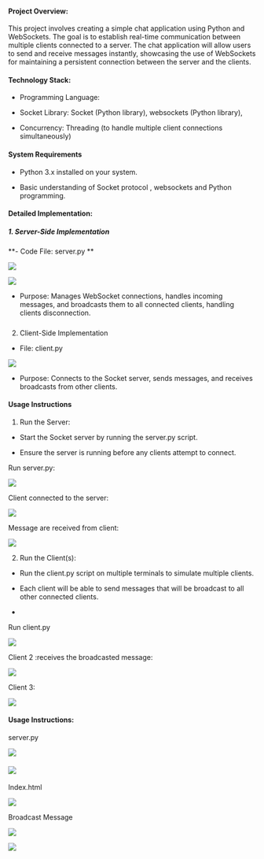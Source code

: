 #### Project Overview:

This project involves creating a simple chat application using Python and WebSockets. The goal is to establish real-time communication between multiple clients connected to a server. The chat application will allow users to send and receive messages instantly, showcasing the use of WebSockets for maintaining a persistent connection between the server and the clients.

#### Technology Stack:

-   Programming Language:
    
-   Socket Library:  Socket (Python library), websockets (Python library),
    
-   Concurrency: Threading (to handle multiple client connections simultaneously)
    

#### System Requirements

-   Python 3.x installed on your system.
    
-   Basic understanding of Socket protocol , websockets and Python programming.
    

  

#### Detailed Implementation:

  

##### 1. Server-Side Implementation

  

**-   Code File:  server.py
**    

![](https://lh7-rt.googleusercontent.com/docsz/AD_4nXclbNga6tlAVlqGv_ELLoxB6H5vjic_dnaiX-vo0xpsrGIOn0jOuFecwWjcszAcbjr_my-z7oMPM-a6s8y2sSoPFwg73GVemA3m3XUW1QuNO8_ax5zCKrZPTamQPZyW3Jae_hSWmgugaWoQtm-_rsmbuCid?key=o80k732yts8IGZfP_LeX5A)

![](https://lh7-rt.googleusercontent.com/docsz/AD_4nXfEKdOdF4zM8k-JrxeE0cM95MuBZOaFXpUmgUaZNL6ikS-GU-QHak02w8QHkI6yknFQZ-lBd0p9IwpXr7Pv6VLABVw-lbCm7W_ahd_1Sz7urKmg72He7UPGAZ31iMSelcd63uVhm20h3kG_ysw_xfCLSB4?key=o80k732yts8IGZfP_LeX5A)

-   Purpose: Manages WebSocket connections, handles incoming messages, and broadcasts them to all connected clients, handling clients disconnection.
    

#####   
2. Client-Side Implementation

-   File:  client.py
    

![](https://lh7-rt.googleusercontent.com/docsz/AD_4nXft_zYRsntWxyAkdbn4UHYxWQ6FDuO4WE1rFPWIUta-rKLJFd--2iZB-Pcwxpl_F30eCV6sEuhoG4MZWEyl3NIEgWtUegVLjKdRDWqImzCRUIUrl7_xpieWOhhw0NCdBiXKBeYsI5uchpr3P8U6oJus7d0?key=o80k732yts8IGZfP_LeX5A)

  

-   Purpose: Connects to the Socket server, sends messages, and receives broadcasts from other clients.
    

  
  
  
  
  
  
  

#### Usage Instructions

1.  Run the Server:
    

-   Start the Socket server by running the server.py script.
    
-   Ensure the server is running before any clients attempt to connect.
    

Run server.py:

![](https://lh7-rt.googleusercontent.com/docsz/AD_4nXdo20CtLMzXi5878PADt5dhknHe7-Zf6ShOZh5qwBksultPlV3CegKA3paYfyt5GkXEhg3EGxHmjYiByJ6fLlYiYBlpnp-H7dINJ1tQpiRXTQNcLLxgMxo_I3YKRCsAPMIlRxD3fLSAGRzJdTYgQP0gNig?key=o80k732yts8IGZfP_LeX5A)

Client connected to the server:

![](https://lh7-rt.googleusercontent.com/docsz/AD_4nXdmws1XPROVq6h3HT5JkbI4EkpsXCCZ0jvjDEadFQXrx0N3Lad5JOxUzGIvUXsA-RDyiNFR9bxaUQGYUMzDYiOrhwWprIOVXzbAMTdbJC0MW_6ATJOnKweAebvYOkzUM1WECLxG7OwHq_BU8g2RZAwUtHP7?key=o80k732yts8IGZfP_LeX5A)

Message are received from client:

![](https://lh7-rt.googleusercontent.com/docsz/AD_4nXd7iubXBBUfexNT8Hd8-tx8AVYMFJUYGJ5OQPrNQe4JzGJpgCp6fMOATbrdgi4ddtFGJ50ARsqjPJyfo3xGwhEmrIYBFCHddfFQgX0gX-2Wpqf9_5odt3lbPebcjkdI7xg94eUwJIM-xQdUt1zNUVL03J05?key=o80k732yts8IGZfP_LeX5A)

  
  

2.  Run the Client(s):
    

  

-   Run the client.py script on multiple terminals to simulate multiple clients.
    
-   Each client will be able to send messages that will be broadcast to all other connected clients.
    
-     
    

Run client.py

  

![](https://lh7-rt.googleusercontent.com/docsz/AD_4nXcLTQoh7tzi1zNWGzh92ZzKsKKewQlXziEFRcRDI9sfYz5cM1b160uP7yZ6FNl25Ix6mQnCKo9dhBbjk_nl5KWPQNDtl3qlTJm1tX4llNwdCGayUcqaY0ZLJs425EwD9RJZ6GPyBjM_B0It2n1so_FRBKE?key=o80k732yts8IGZfP_LeX5A)

  

Client 2 :receives the broadcasted message:

  

![](https://lh7-rt.googleusercontent.com/docsz/AD_4nXdsE9IzSO1TJfU_eW5eEQ4LhjK-suzOM8BzBaldJI9XiEsW5F9uMSfHnQz2QnpH22CSDlycG5mssQfdjtU0nvP1k27uhnCAD-P-PwlSDbuARsFdN1Pd1rCnIzDAkdQE_8T12y8n2ehWQtqqG9-MOrIfESI?key=o80k732yts8IGZfP_LeX5A)

Client 3:

![](https://lh7-rt.googleusercontent.com/docsz/AD_4nXd3DLHYohVYDtWNBghaZ1zvWzBNbcHSDAzV7tFeDk52gdoDdjb2pI8Rdy1rZQ3ixBpIiXkzg0kHuXk9CV3ym_uiC_7I-wjKZgD9jmx3ayTphewrw_02XwxjEPV-FHaGBepR4m9DJOKRAE4s7wrtf6c5glE?key=o80k732yts8IGZfP_LeX5A)

  
  
  

#### Usage Instructions:

  
  

server.py

![](https://lh7-rt.googleusercontent.com/docsz/AD_4nXdkr9PhDHX3hXP7-KXRq1uNXS1IopZKHYPRXh1pdLOOvo1GRkds_YkOE4MZclVYZKb49V5DEdwiSnz3Ay69Me6pRSOTWLAlLJtAlx6ZIxQiflnMKp9zDmdjDdrOxmqmdsZwEry4ZwEwl0a0xjM5Yjmm3Rjt?key=o80k732yts8IGZfP_LeX5A)

#### ![](https://lh7-rt.googleusercontent.com/docsz/AD_4nXf74BbqY_k7mgEvvOBjjaOcXRqKAV5x09qfzk8YGN8Ca0Qb6kOWVgykW2U4wDJy7MfNFmX8C5jifIb0GzCOqmNphezn9lMoF2iSsMW-phHYqtjmHvgd-THQ_daWlP2FawI62K40miNT_RjNslAG_cZdMNE?key=o80k732yts8IGZfP_LeX5A)

  
  
  

Index.html

  

![](https://lh7-rt.googleusercontent.com/docsz/AD_4nXcH77wOAdJuGBQuI0jjlvg0OMUMwcMAvORsnBHmzlDJQk0A4yjAEeOTY-a25WwjaqpIi9bedJxaw0ig1WtItjhBG4zNfPwgdhJWBdif3dpHldHPeCMMBdtMJx1911SZK5-34aeum-Y5k90zUxhfCloCOK6W?key=o80k732yts8IGZfP_LeX5A)

  

Broadcast Message

  

![](https://lh7-rt.googleusercontent.com/docsz/AD_4nXdZkxXh6wGdOH5_L4r_bI4keEen35FsB7h3vTwFHsiFbLoJSzaCuiZLGNUiyqgw6BTov_V2AC9sE2XigjL7CiElWRbVL8_12HwRk3H0mVg4Ikfmhv26bPpRENgmfnbLoR1QuUBEwdNq3fEkYseTGjNeBZA?key=o80k732yts8IGZfP_LeX5A)

  
  

![](https://lh7-rt.googleusercontent.com/docsz/AD_4nXeM3w5xXjFN1QkvvERCDxjK6F7Fp-AkDeAhjI41B6cGGbCN5G3pTWKPCOH0qtZ_NNxWaDHQtyUEH4LO4dMhLtCFwZWGWRhevvOpbssn3cBfUjEc5teFGxSsy5J0rAgZ83PVpQCYVfDPm6OhQ_rmgeiFudNV?key=o80k732yts8IGZfP_LeX5A)
